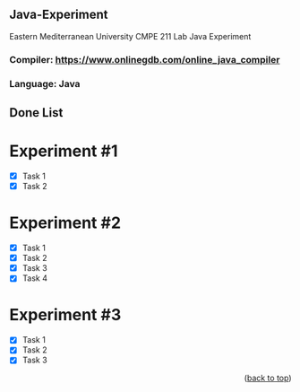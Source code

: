 <div id="top"></div>

## Java-Experiment
Eastern Mediterranean University CMPE 211 Lab Java Experiment

### Compiler: https://www.onlinegdb.com/online_java_compiler
### Language: Java

## Done List

# Experiment #1
- [x] Task 1
- [x] Task 2

# Experiment #2
- [x] Task 1
- [x] Task 2
- [x] Task 3
- [x] Task 4

# Experiment #3
- [x] Task 1
- [x] Task 2
- [x] Task 3

<p align="right">(<a href="#top">back to top</a>)</p>
